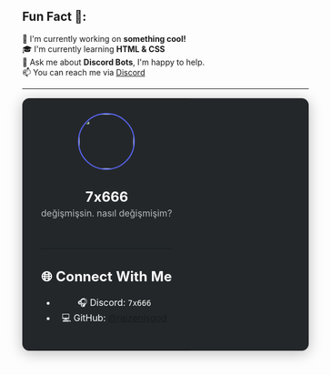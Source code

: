 ## Fun Fact 🎈:

🚀 I'm currently working on **something cool!**  
🎓 I'm currently learning **HTML & CSS**  
🤖 Ask me about **Discord Bots**, I'm happy to help.  
📫 You can reach me via [Discord](https://discord.com/users/355473219450437642)

---

<div align="center">
  <table style="border-radius: 12px; border: 1px solid #2f3136; background: #23272a; color: #fff; box-shadow: 0 4px 24px #0004;">
    <tr>
      <td style="padding: 24px 32px; text-align: center;">
        <img src="https://cdn.discordapp.com/avatars/355473219450437642/634ca5f51a9eb95daa9de7b5ef6fa2fd.png?size=128" width="96" style="border-radius: 50%; border: 2px solid #5865f2;">
        <h2 style="margin-bottom: 0;">7x666</h2>
        <p style="margin-top: 4px; color: #b9bbbe;">değişmişsin. nasıl değişmişim?</p>
        <br>
        

---

## 🌐 Connect With Me

- 🎧 Discord: `7x666`
- 💻 GitHub: [@raizenisgod](https://github.com/raizenisgod)

